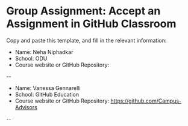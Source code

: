 # Group Assignment: Accept an Assignment in GitHub Classroom

Copy and paste this template, and fill in the relevant information:
* Name: Neha Niphadkar  
* School: ODU
* Course website or GitHub Repository:

--

* Name: Vanessa Gennarelli
* School: GitHub Education
* Course website or GitHub Repository: https://github.com/Campus-Advisors

--


